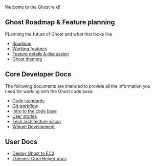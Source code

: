 Welcome to the Ghost wiki!

## Ghost Roadmap & Feature planning
PLanning the future of Ghost and what that looks like

* [Roadmap](wiki/Roadmap)
* [Working features](wiki/Working-Features)
* [Feature details & discussion](wiki/Feature-details)
* [Ghost theming](wiki/Ghost-Theming)

## Core Developer Docs
The following documents are intended to provide all the information you need for working with the Ghost code base.

* [Code standards](wiki/Code-standards) 
* [Git workflow](wiki/Git-workflow)
* [Intro to the code base](wiki/Code-Structure)
* [User stories](wiki/User-Stories)
* [Tech architecture vision](wiki/Tech-architecture-vision)
* [Widget Development](wiki/Widget-Documentation)

## User Docs

* [Deploy Ghost to EC2](wiki/Deploy-Ghost-to-EC2)
* [Themes: Core Helper docs](wiki/Core-helper-documentation)